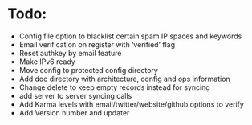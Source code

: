 # Todo:

- Config file option to blacklist certain spam IP spaces and keywords
- Email verification on register with ‘verified’ flag
- Reset authkey by email feature
- Make IPv6 ready
- Move config to protected config directory
- Add doc directory with architecture, config and ops information
- Change delete to keep empty records instead for syncing
- add server to server syncing calls
- Add Karma levels with email/twitter/website/github options to verify
- Add Version number and updater



